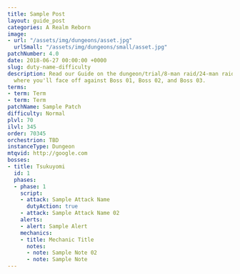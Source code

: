 ```yaml
---
title: Sample Post
layout: guide_post
categories: A Realm Reborn
image:
- url: "/assets/img/dungeons/asset.jpg"
  urlSmall: "/assets/img/dungeons/small/asset.jpg"
patchNumber: 4.0
date: 2018-06-27 00:00:00 +0000
slug: duty-name-difficulty
description: Read our Guide on the dungeon/trial/8-man raid/24-man raid NAME (DIFFICULTY)
  where you'll face off against Boss 01, Boss 02, and Boss 03.
terms:
- term: Term
- term: Term
patchName: Sample Patch
difficulty: Normal
plvl: 70
ilvl: 345
order: 70345
orchestrion: TBD
instanceType: Dungeon
mtqvid: http://google.com
bosses:
- title: Tsukuyomi
  id: 1
  phases:
  - phase: 1
    script:
    - attack: Sample Attack Name
      dutyAction: true
    - attack: Sample Attack Name 02
    alerts:
    - alert: Sample Alert
    mechanics:
    - title: Mechanic Title
      notes:
      - note: Sample Note 02
      - note: Sample Note
---
```

